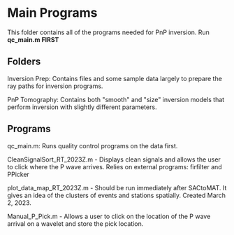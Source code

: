 # Main Programs
This folder contains all of the programs needed for PnP inversion. Run **qc_main.m FIRST**

## Folders
Inversion Prep: Contains files and some sample data largely to prepare the ray paths for inversion programs.

PnP Tomography: Contains both "smooth" and "size" inversion models that perform inversion with slightly different parameters.

## Programs
qc_main.m: Runs quality control programs on the data first.

CleanSignalSort_RT_2023Z.m - Displays clean signals and allows the user to click where the P wave arrives. Relies on external programs: firfilter and PPicker

plot_data_map_RT_2023Z.m - Should be run immediately after SACtoMAT. It gives an idea of the clusters of events and stations spatially. Created March 2, 2023.

Manual_P_Pick.m - Allows a user to click on the location of the P wave arrival on a wavelet and store the pick location.